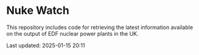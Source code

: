 # Nuke Watch

This repository includes code for retrieving the latest information available on the output of EDF nuclear power plants in the UK.

Last updated: 2025-01-15 20:11